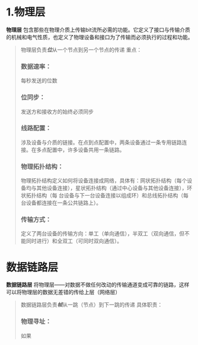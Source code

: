 # 1.物理层
  __物理层__ 包含那些在物理介质上传输bit流所必需的功能。它定义了接口与传输介质的机械和电气性质，也定义了物理设备和接口为了传输而必须执行的过程和功能。
  >物理层负责***位***从一个节点到另一个节点的传递
重点：
>### 数据速率：
>每秒发送的位数
>### 位同步：
>发送方和接收方的始终必须同步
>### 线路配置：
>涉及设备与介质的链接。在点到点配置中，两条设备通过一条专用链路连接。在多点配置中，许多设备共用一条链路。
>### 物理拓扑结构：
>物理拓扑结构定义如何将设备连接成网络，具体有：网状拓扑结构（每个设备均与其他设备连接），星状拓扑结构（通过中心设备与其他设备连接），环状拓扑结构（每
>台设备与下一台设备连接以组成环）和总线拓扑结构（每台设备都连接在一条公共链路上）。
>### 传输方式：
>定义了两台设备的传输方向：单工（单向通信），半双工（双向通信，但不能同时进行）和全双工（可同时双向通信）。
# 数据链路层
 __数据链路层__ 将物理层——对数据不做任何改动的传输通道变成可靠的链路，这样可以将物理层的数据无差错的传给上层（网络层）
 >数据链路层负责***帧***从一跳（节点）到下一跳的传递
具体职责：
>### 物理寻址：
>如果

 
